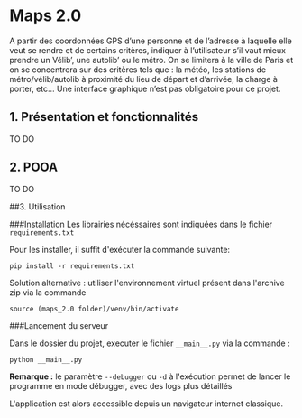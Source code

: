 # Maps 2.0

A partir des coordonnées GPS d’une personne et de l’adresse à laquelle elle veut se rendre et de certains critères, indiquer à l’utilisateur s’il vaut mieux prendre un Vélib’, une autolib’ ou le métro.
On se limitera à la ville de Paris et on se concentrera sur des critères tels que : la météo, les stations de métro/vélib/autolib à proximité du lieu de départ et d’arrivée, la charge à porter, etc…
Une interface graphique n’est pas obligatoire pour ce projet.

## 1. Présentation et fonctionnalités
TO DO

## 2. POOA
TO DO


##3. Utilisation

###Installation
Les librairies nécéssaires sont indiquées dans le fichier ```requirements.txt```

Pour les installer, il suffit d'exécuter la commande suivante:
```
pip install -r requirements.txt
```

Solution alternative : utiliser l'environnement virtuel présent dans l'archive zip via la commande 
```
source (maps_2.0 folder)/venv/bin/activate
```

###Lancement du serveur

Dans le dossier du projet, executer le fichier 
```__main__.py```
via la commande :
```
python __main__.py
```
**Remarque :** le paramètre ```--debugger``` ou ```-d``` à l'exécution permet de lancer le programme en mode débugger, avec des logs plus détaillés

L'application est alors accessible depuis un navigateur internet classique.

